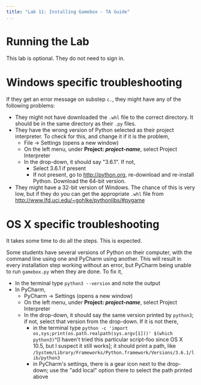```yaml
---
title: "Lab 11: Installing Gamebox - TA Guide"
...
```


# Running the Lab

This lab is optional.  They do not need to sign in.

# Windows specific troubleshooting

If they get an error message on substep `c.`, they might have any of the following problems:

-   They might not have downloaded the `.whl` file to the correct directory.  It should be in the same directory as their `.py` files.
-   They have the wrong version of Python selected as their project interpreter.  To check for this, and change it if it is the problem, 
    -   File → Settings (opens a new window)
    -   On the left menu, under **Project: *project-name***, select Project Interpreter
    -   In the drop-down, it should say "3.6.1".  If not,
        -   Select 3.6.1 if present
        -   If not present, go to <http://python.org>, re-download and re-install Python.
            Download the 64-bit version.
-   They might have a 32-bit version of Windows.
    The chance of this is very low, but if they do you can get the appropriate `.whl` file from <http://www.lfd.uci.edu/~gohlke/pythonlibs/#pygame>

# OS X specific troubleshooting

It takes some time to do all the steps.  This is expected.

Some students have several versions of Python on their computer, with the command line using one and PyCharm using another.
This will result in every installation step working without an error, but PyCharm being unable to run `gamebox.py` when they are done.
To fix it,

-   In the terminal type `python3 --version` and note the output
-   In PyCharm,
    -   PyCharm → Settings (opens a new window)
    -   On the left menu, under **Project: *project-name***, select Project Interpreter
    -   In the drop-down, it should say the same version printed by `python3`; if not, select that version from the drop-down. If it is not there,
        -   in the terminal type `python -c 'import os,sys;print(os.path.realpath(sys.argv[1]))' $(which python3)`^[I haven't tried this particular script-foo since OS X 10.5, but I suspect it still works]; it should print a path, like `/System/Library/Frameworks/Python.framework/Versions/3.6.1/lib/python3`
        -   in PyCharm's settings, there is a gear icon next to the drop-down; use the "add local" option there to select the path printed above

